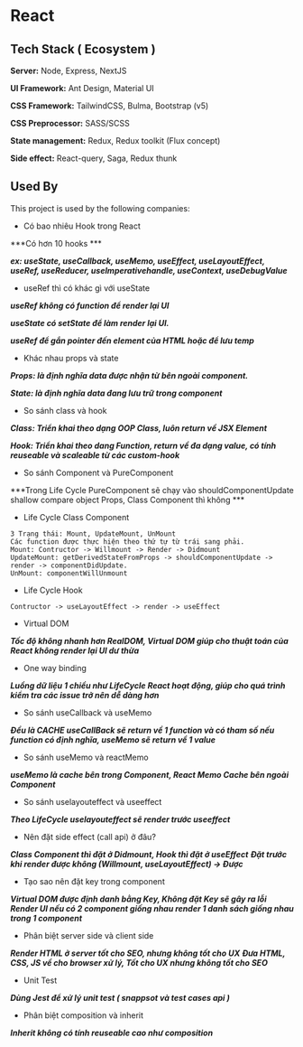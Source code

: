 # React

## Tech Stack ( Ecosystem )

**Server:** Node, Express, NextJS

**UI Framework:** Ant Design, Material UI

**CSS Framework:** TailwindCSS, Bulma, Bootstrap (v5)

**CSS Preprocessor:** SASS/SCSS

**State management:** Redux, Redux toolkit (Flux concept)

**Side effect:** React-query, Saga, Redux thunk




## Used By

This project is used by the following companies:

- Có bao nhiêu Hook trong React

***Có hơn 10 hooks ***

***ex: useState, useCallback, useMemo, useEffect, useLayoutEffect, useRef, useReducer, useImperativehandle, useContext, useDebugValue***

- useRef thì có khác gì với useState

***useRef không có function để render lại UI***

***useState có setState để làm render lại UI.***

***useRef để gắn pointer đến element của HTML hoặc để lưu temp***

- Khác nhau props và state

***Props: là định nghĩa data được nhận từ bên ngoài component.***

***State: là định nghĩa data đang lưu trữ trong component***

- So sánh class và hook

***Class: Triển khai theo dạng OOP Class, luôn return về JSX Element*** 

***Hook: Triển khai theo dang Function, return về đa dạng value, có tính reuseable và scaleable từ các custom-hook***


- So sánh Component và PureComponent

***Trong Life Cycle PureComponent sẽ chạy vào shouldComponentUpdate shallow compare object Props, Class Component thì không ***

- Life Cycle Class Component

```
3 Trạng thái: Mount, UpdateMount, UnMount
Các function được thực hiện theo thứ tự từ trái sang phải.
Mount: Contructor -> Willmount -> Render -> Didmount
UpdateMount: getDerivedStateFromProps -> shouldComponentUpdate -> render -> componentDidUpdate.
UnMount: componentWillUnmount
```

- Life Cycle Hook

```
Contructor -> useLayoutEffect -> render -> useEffect
```
- Virtual DOM

***Tốc độ không nhanh hơn RealDOM, Virtual DOM giúp cho thuật toán của React không render lại UI dư thừa***

- One way binding

***Luồng dữ liệu 1 chiều như LifeCycle React hoạt động, giúp cho quá trình kiểm tra các issue trở nên dễ dàng hơn***

- So sánh useCallback và useMemo

***Đều là CACHE useCallBack sẽ return về 1 function và có tham số nếu function có định nghĩa, useMemo sẽ return về 1 value***

- So sánh useMemo và reactMemo

***useMemo là cache bên trong Component, React Memo Cache bên ngoài Component***

- So sánh uselayouteffect và useeffect

***Theo LifeCycle uselayouteffect sẽ render trước useeffect***

- Nên đặt side effect (call api) ở đâu?

***Class Component thì đặt ở Didmount, Hook thì đặt ở useEffect***
***Đặt trước khi render được không (Willmount, useLayoutEffect) -> Được***

- Tạo sao nên đặt key trong component

***Virtual DOM được định danh bằng Key, Không đặt Key sẽ gây ra lỗi Render UI nếu có 2 component giống nhau render 1 danh sách giống nhau trong 1 component***

- Phân biệt server side và client side

***Render HTML ở server tốt cho SEO, nhưng không tốt cho UX***
***Đưa HTML, CSS, JS về cho browser xử lý, Tốt cho UX nhưng không tốt cho SEO***

- Unit Test

***Dùng Jest để xử lý unit test ( snappsot và test cases api )***

- Phân biệt composition và inherit

***Inherit không có tính reuseable cao như composition***

